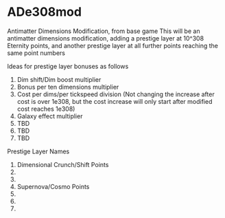 # ADe308mod
Antimatter Dimensions Modification, from base game
This will be an antimatter dimensions modification, adding a prestige layer at 10^308 Eternity points, and another prestige layer
at all further points reaching the same point numbers

Ideas for prestige layer bonuses as follows
1. Dim shift/Dim boost multiplier
2. Bonus per ten dimensions multiplier
3. Cost per dims/per tickspeed division (Not changing the increase after cost is over 1e308, but the cost increase will only start 
   after modified cost reaches 1e308)
4. Galaxy effect multiplier
5. TBD
6. TBD
7. TBD

Prestige Layer Names
1. Dimensional Crunch/Shift Points
2. 
3. 
4. Supernova/Cosmo Points
5. 
6. 
7. 
